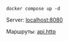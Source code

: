 ```
docker compose up -d
```

Server: [localhost:8080](URL)

Маршруты: [api.http](https://github.com/ramka808/merch-shop/blob/main/examples/api.http)
